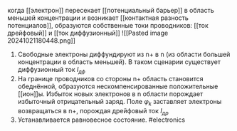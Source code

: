 когда [[электрон]] пересекает [[потенциальный барьер]] в область меньшей концентрации и возникает [[контактная разность потенциалов]], образуются собственные токи проводников: [[ток дрейфовый]] и [[ток диффузионный]]
![[Pasted image 20241021180448.png]]
1. Свободные электроны диффундируют из n+ в n (из области большей концентрации в область меньшей). В таком сценарии существует диффузионный ток $I_{дф}$
2. На границе проводников со стороны n+ область становится обеднённой, образуются нескомпенсированные положительные [[ион]]ы. Избыток новых электронов в n области порождает избыточный отрицательный заряд. Поле $φ_k$  заставляет электроны возвращаться в n+, порождая дрейфовый ток $I_{др}$
3. Устанавливается равновесное состояние.
#electronics